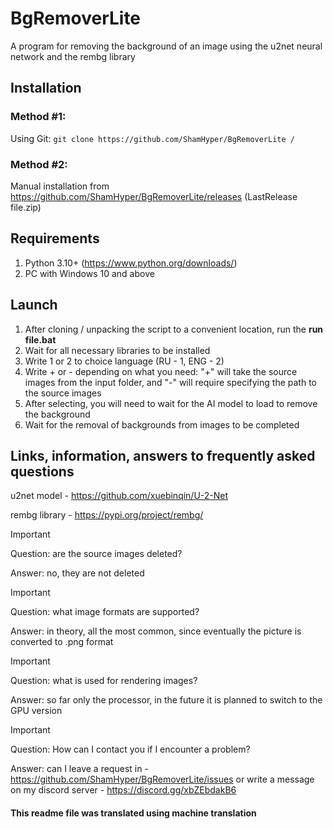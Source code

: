 # BgRemoverLite
A program for removing the background of an image using the u2net neural network and the rembg library
## Installation
### Method #1:
Using Git:
``git clone https://github.com/ShamHyper/BgRemoverLite /``
### Method #2:
Manual installation from https://github.com/ShamHyper/BgRemoverLite/releases 
(LastRelease file.zip)
## Requirements
1. Python 3.10+ (https://www.python.org/downloads/)
2. PC with Windows 10 and above
## Launch
1. After cloning / unpacking the script to a convenient location, run the **run file.bat**
2. Wait for all necessary libraries to be installed
3. Write 1 or 2 to choice language (RU - 1, ENG - 2)
4. Write + or - depending on what you need: "+" will take the source images from the input folder, and "-" will require specifying the path to the source images
5. After selecting, you will need to wait for the AI model to load to remove the background
6. Wait for the removal of backgrounds from images to be completed
## Links, information, answers to frequently asked questions
u2net model - https://github.com/xuebinqin/U-2-Net

rembg library - https://pypi.org/project/rembg/

> [!IMPORTANT]
> Question: are the source images deleted?
>
> Answer: no, they are not deleted

> [!IMPORTANT]
> Question: what image formats are supported?
>
> Answer: in theory, all the most common, since eventually the picture is converted to .png format

> [!IMPORTANT]
> Question: what is used for rendering images?
>
> Answer: so far only the processor, in the future it is planned to switch to the GPU version

> [!IMPORTANT]
> Question: How can I contact you if I encounter a problem?
>
> Answer: can I leave a request in - https://github.com/ShamHyper/BgRemoverLite/issues or write a message on my discord server - https://discord.gg/xbZEbdakB6

#### This readme file was translated using machine translation
